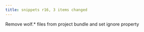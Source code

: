 ```yaml
---
title: snippets r16, 3 items changed
---
```


Remove wolf.\* files from project bundle and set ignore property
